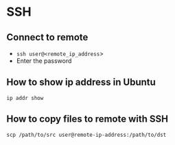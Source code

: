 # SSH

## Connect to remote

- `ssh user@<remote_ip_address`>
- Enter the password

## How to show ip address in Ubuntu

```
ip addr show
```

## How to copy files to remote with SSH

```
scp /path/to/src user@remote-ip-address:/path/to/dst
```
